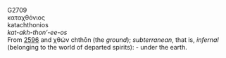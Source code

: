 G2709  
καταχθόνιος  
katachthonios  
*kat-akh-thon‘-ee-os*  
From [2596](g2596) and χθών chthōn (the *ground*); *subterranean*, that
is, *infernal* (belonging to the world of departed spirits): - under the
earth.  
